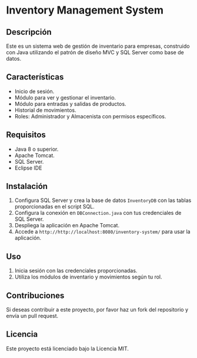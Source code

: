 # Inventory Management System

## Descripción

Este es un sistema web de gestión de inventario para empresas, construido con Java utilizando el patrón de diseño MVC y SQL Server como base de datos.

## Características

- Inicio de sesión.
- Módulo para ver y gestionar el inventario.
- Módulo para entradas y salidas de productos.
- Historial de movimientos.
- Roles: Administrador y Almacenista con permisos específicos.

## Requisitos

- Java 8 o superior.
- Apache Tomcat.
- SQL Server.
- Eclipse IDE 

## Instalación

1. Configura SQL Server y crea la base de datos `InventoryDB` con las tablas proporcionadas en el script SQL.
2. Configura la conexión en `DBConnection.java` con tus credenciales de SQL Server.
3. Despliega la aplicación en Apache Tomcat.
4. Accede a `http://http://localhost:8080/inventory-system/` para usar la aplicación.

## Uso

1. Inicia sesión con las credenciales proporcionadas.
2. Utiliza los módulos de inventario y movimientos según tu rol.

## Contribuciones

Si deseas contribuir a este proyecto, por favor haz un fork del repositorio y envía un pull request.

## Licencia

Este proyecto está licenciado bajo la Licencia MIT.

